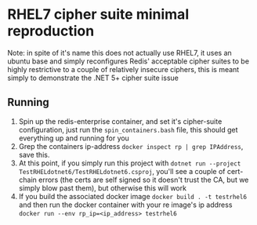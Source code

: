 # RHEL7 cipher suite minimal reproduction

Note: in spite of it's name this does not actually use RHEL7, it uses an ubuntu base and simply reconfigures Redis' acceptable cipher suites to be highly restrictive to a couple of relatively insecure ciphers, this is meant simply to demonstrate the .NET 5+ cipher suite issue

## Running

1. Spin up the redis-enterprise container, and set it's cipher-suite configuration, just run the `spin_containers.bash` file, this should get everything up and running for you
1. Grep the containers ip-address `docker inspect rp | grep IPAddress`, save this.
1. At this point, if you simply run this project with `dotnet run --project TestRHELdotnet6/TestRHELdotnet6.csproj`, you'll see a couple of cert-chain errors (the certs are self signed so it doesn't trust the CA, but we simply blow past them), but otherwise this will work
1. If you build the associated docker image `docker build . -t testrhel6` and then run the docker container with your re image's ip address `docker run --env rp_ip=<ip_address> testrhel6`
